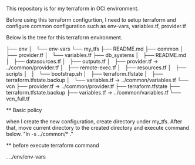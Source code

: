 This repository is for my terraform in OCI environment.

Before using this terraform configurtion, I need to setup terraform and configure common configuration such as env-vars, variables.tf, provider.tf

Below is the tree for this terraform environment.

├── env
│   └── env-vars
└── my_tfs
    ├── README.md
    ├── common
    │   ├── provider.tf
    │   └── variables.tf
    ├── db_systems
    │   ├── README.md
    │   ├── datasources.tf
    │   ├── outputs.tf
    │   ├── provider.tf -> ../common/provider.tf
    │   ├── remote-exec.tf
    │   ├── resources.tf
    │   ├── scripts
    │   │   └── bootstrap.sh
    │   ├── terraform.tfstate
    │   ├── terraform.tfstate.backup
    │   └── variables.tf -> ../common/variables.tf
    └── vcn
        ├── provider.tf -> ../common/provider.tf
        ├── terraform.tfstate
        ├── terraform.tfstate.backup
        ├── variables.tf -> ../common/variables.tf
        └── vcn_full.tf


** Basic policy 

when I create the new configuration, create directory under my_tfs.
After that, move current directory to the created directory and execute command below.
"ln -s ../common/* ."

** before execute terraform command

. ../env/env-vars


